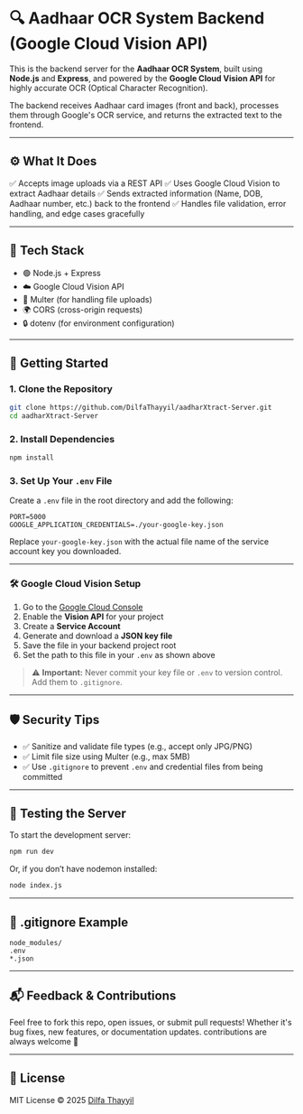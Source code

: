 # 🔍 Aadhaar OCR System Backend (Google Cloud Vision API)

This is the backend server for the **Aadhaar OCR System**, built using **Node.js** and **Express**, and powered by the **Google Cloud Vision API** for highly accurate OCR (Optical Character Recognition).

The backend receives Aadhaar card images (front and back), processes them through Google's OCR service, and returns the extracted text to the frontend.

---

## ⚙️ What It Does

✅ Accepts image uploads via a REST API
✅ Uses Google Cloud Vision to extract Aadhaar details
✅ Sends extracted information (Name, DOB, Aadhaar number, etc.) back to the frontend
✅ Handles file validation, error handling, and edge cases gracefully

---

## 🧰 Tech Stack

* 🟢 Node.js + Express
* ☁️ Google Cloud Vision API
* 📂 Multer (for handling file uploads)
* 🌍 CORS (cross-origin requests)
* 🔒 dotenv (for environment configuration)

---

## 🚀 Getting Started

### 1. Clone the Repository

```bash
git clone https://github.com/DilfaThayyil/aadharXtract-Server.git
cd aadharXtract-Server
```

### 2. Install Dependencies

```bash
npm install
```

### 3. Set Up Your `.env` File

Create a `.env` file in the root directory and add the following:

```env
PORT=5000
GOOGLE_APPLICATION_CREDENTIALS=./your-google-key.json
```

Replace `your-google-key.json` with the actual file name of the service account key you downloaded.

---

### 🛠 Google Cloud Vision Setup

1. Go to the [Google Cloud Console](https://console.cloud.google.com/)
2. Enable the **Vision API** for your project
3. Create a **Service Account**
4. Generate and download a **JSON key file**
5. Save the file in your backend project root
6. Set the path to this file in your `.env` as shown above

> ⚠️ **Important:** Never commit your key file or `.env` to version control. Add them to `.gitignore`.

---

## 🛡 Security Tips

* ✅ Sanitize and validate file types (e.g., accept only JPG/PNG)
* ✅ Limit file size using Multer (e.g., max 5MB)
* ✅ Use `.gitignore` to prevent `.env` and credential files from being committed

---

## 🧪 Testing the Server

To start the development server:

```bash
npm run dev
```

Or, if you don’t have nodemon installed:

```bash
node index.js
```

---

## 📁 .gitignore Example

```gitignore
node_modules/
.env
*.json
```

---

## 📬 Feedback & Contributions

Feel free to fork this repo, open issues, or submit pull requests!
Whether it's bug fixes, new features, or documentation updates. contributions are always welcome 🙌

---

## 📄 License

MIT License © 2025 [Dilfa Thayyil](https://github.com/DilfaThayyil)
